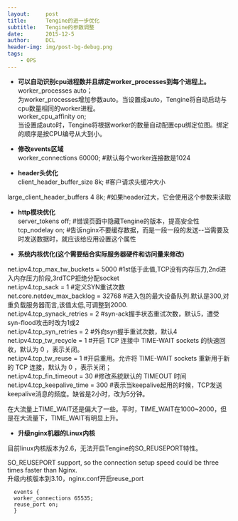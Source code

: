 ```yaml
---
layout:     post
title:      Tengine的进一步优化
subtitle:   Tengine的参数调整
date:       2015-12-5
author:     DCL
header-img: img/post-bg-debug.png
tags:
    - OPS
---
```


- **可以自动识别cpu进程数并且绑定worker_processes到每个进程上。**  
worker_processes auto；  
为worker_processes增加参数auto。当设置成auto，Tengine将自动启动与cpu数量相同的worker进程。  
worker_cpu_affinity on;  
当设置成auto时，Tengine将根据worker的数量自动配置cpu绑定位图。绑定的顺序是按CPU编号从大到小。  


- **修改events区域**  
worker_connections 60000; #默认每个worker连接数是1024 


- **header头优化**  
client_header_buffer_size 8k; #客户请求头缓冲大小   

large_client_header_buffers 4 8k; #如果header过大，它会使用这个参数来读取


- **http模块优化**  
server_tokens off; #错误页面中隐藏Tengine的版本，提高安全性  
tcp_nodelay on; #告诉nginx不要缓存数据，而是一段一段的发送--当需要及时发送数据时，就应该给应用设置这个属性  
 

- **系统内核优化(这个需要结合实际服务器硬件和访问量来修改)**
  
net.ipv4.tcp_max_tw_buckets = 5000    #1st低于此值,TCP没有内存压力,2nd进入内存压力阶段,3rdTCP拒绝分配socket  
net.ipv4.tcp_sack = 1                #定义SYN重试次数   
net.core.netdev_max_backlog = 32768    #进入包的最大设备队列.默认是300,对重负载服务器而言,该值太低,可调整到2000.            
net.ipv4.tcp_synack_retries = 2   #syn-ack握手状态重试次数，默认5，遭受syn-flood攻击时改为1或2   
net.ipv4.tcp_syn_retries = 2       #外向syn握手重试次数，默认4   
net.ipv4.tcp_tw_recycle = 1       #开启 TCP 连接中 TIME-WAIT sockets 的快速回收，默认为 0 ，表示关闭。      
net.ipv4.tcp_tw_reuse = 1        #开启重用。允许将 TIME-WAIT sockets 重新用于新的 TCP 连接，默认为 0 ，表示关闭；     
net.ipv4.tcp_fin_timeout = 30              #修改系統默认的 TIMEOUT 时间    
net.ipv4.tcp_keepalive_time = 300          #表示当keepalive起用的时候，TCP发送   keepalive消息的频度。缺省是2小时，改为5分钟。   


在大流量上TIME_WAIT还是偏大了一些。平时，TIME_WAIT在1000~2000，但是在大流量下，TIME_WAIT有明显上升。
 

- **升级nginx机器的Linux内核**  

目前linux内核版本为2.6，无法开启Tengine的SO_REUSEPORT特性。  

SO_REUSEPORT support, so the connection setup speed could be three times faster than Nginx.       
升级内核版本到3.10，nginx.conf开启reuse_port    

      events {   
      worker_connections 65535;   
      reuse_port on;  
      }  